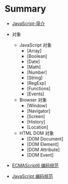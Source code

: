 # Summary
- [JavaScript-简介](README.md)
- 对象
    - JavaScript 对象
        - [Array]
        - [Boolean]
        - [Date]
        - [Math]
        - [Number]
        - [String]
        - [RegExp]
        - [Functions]
        - [Events]
    - Browser 对象
        - [Window]
        - [Navigator]
        - [Screen]
        - [History]
        - [Location]
    - HTML DOM 对象
        - [DOM Document]
        - [DOM Element]
        - [DOM Attribute]
        - [DOM Event]

- [ECMAScript6 编码规范](es6-coding-style.md)
- [JavaScript 编码规范](javascript-style-guide.md)
